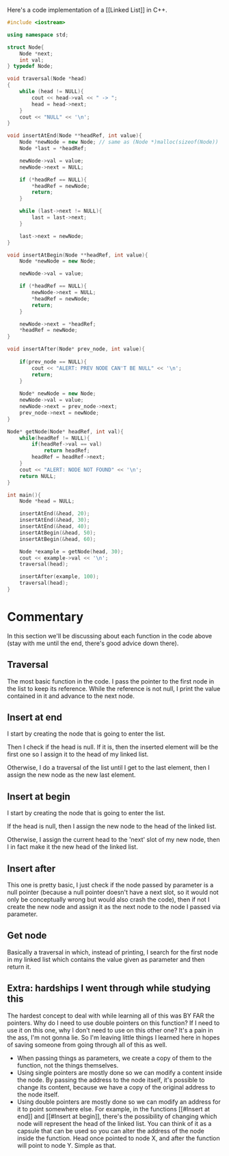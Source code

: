 Here's a code implementation of a [[Linked List]] in C++.

```cpp
#include <iostream>

using namespace std;

struct Node{
    Node *next;
    int val;
} typedef Node;

void traversal(Node *head)
{
    while (head != NULL){
        cout << head->val << " -> ";
        head = head->next;
    }
    cout << "NULL" << '\n';
}

void insertAtEnd(Node **headRef, int value){
    Node *newNode = new Node; // same as (Node *)malloc(sizeof(Node))
    Node *last = *headRef;

    newNode->val = value;
    newNode->next = NULL;

    if (*headRef == NULL){
        *headRef = newNode;
        return;
    }

    while (last->next != NULL){
        last = last->next;
    }

    last->next = newNode;
}

void insertAtBegin(Node **headRef, int value){
    Node *newNode = new Node;

    newNode->val = value;

    if (*headRef == NULL){
        newNode->next = NULL;
        *headRef = newNode;
        return;
    }

    newNode->next = *headRef;
    *headRef = newNode;
}

void insertAfter(Node* prev_node, int value){
    
    if(prev_node == NULL){
        cout << "ALERT: PREV NODE CAN'T BE NULL" << '\n';
        return;
    }
    
    Node* newNode = new Node;
    newNode->val = value;
    newNode->next = prev_node->next;
    prev_node->next = newNode;
}

Node* getNode(Node* headRef, int val){
    while(headRef != NULL){
        if(headRef->val == val)
            return headRef;
        headRef = headRef->next;
    }
    cout << "ALERT: NODE NOT FOUND" << '\n';
    return NULL;
}

int main(){
    Node *head = NULL;

    insertAtEnd(&head, 20);
    insertAtEnd(&head, 30);
    insertAtEnd(&head, 40);
    insertAtBegin(&head, 50);
    insertAtBegin(&head, 60);

    Node *example = getNode(head, 30);
    cout << example->val << '\n';
    traversal(head);

    insertAfter(example, 100);
    traversal(head);
}
```

# Commentary

In this section we'll be discussing about each function in the code above (stay with me until the end, there's good advice down there). 

## Traversal

The most basic function in the code. I pass the pointer to the first node in the list to keep its reference. While the reference is not null, I print the value contained in it and advance to the next node.

## Insert at end

I start by creating the node that is going to enter the list.

Then I check if the head is null. If it is, then the inserted element will be the first one so I assign it to the head of my linked list.

Otherwise, I do a traversal of the list until I get to the last element, then I assign the new node as the new last element.

## Insert at begin

I start by creating the node that is going to enter the list.

If the head is null, then I assign the new node to the head of the linked list.

Otherwise, I assign the current head to the 'next' slot of my new node, then I in fact make it the new head of the linked list.

## Insert after

This one is pretty basic, I just check if the node passed by parameter is a null pointer (because a null pointer doesn't have a next slot, so it would not only be conceptually wrong but would also crash the code), then if not I create the new node and assign it as the next node to the node I passed via parameter.

## Get node

Basically a traversal in which, instead of printing, I search for the first node in my linked list which contains the value given as parameter and then return it.

## Extra: hardships I went through while studying this

The hardest concept to deal with while learning all of this was BY FAR the pointers. Why do I need to use double pointers on this function? If I need to use it on this one, why I don't need to use on this other one? It's a pain in the ass, I'm not gonna lie. So I'm leaving little things I learned here in hopes of saving someone from going through all of this as well.

- When passing things as parameters, we create a copy of them to the function, not the things themselves.
- Using single pointers are mostly done so we can modify a content inside the node. By passing the address to the node itself, it's possible to change its content, because we have a copy of the original address to the node itself.
- Using double pointers are mostly done so we can modify an address for it to point somewhere else. For example, in the functions [[#Insert at end]] and [[#Insert at begin]], there's the possibility of changing which node will represent the head of the linked list. You can think of it as a capsule that can be used so you can alter the address of the node inside the function. Head once pointed to node X, and after the function will point to node Y. Simple as that.
